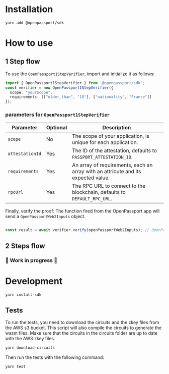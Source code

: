 # Installation

```bash
yarn add @openpassport/sdk
```

# How to use

## 1 Step flow

To use the `OpenPassport1StepVerifier`, import and initialize it as follows:


```typescript
import { OpenPassport1StepVerifier } from '@openpassport/sdk';
const verifier = new OpenPassport1StepVerifier({
  scope: "yourScope",
  requirements: [["older_than", "18"], ["nationality", "France"]]
});
```

### parameters for `OpenPassport1StepVerifier`

| Parameter     | Optional | Description |
|---------------|----------|-------------|
| `scope`       | No       | The scope of your application, is unique for each application. |
| `attestationId` | Yes    | The ID of the attestation, defaults to `PASSPORT_ATTESTATION_ID`. |
| `requirements` | Yes    | An array of requirements, each an array with an attribute and its expected value. |
| `rpcUrl`      | Yes      | The RPC URL to connect to the blockchain, defaults to `DEFAULT_RPC_URL`. |

Finally, verify the proof:
The function fired from the OpenPassport app will send a `OpenPassportWeb2Inputs` object.

```typescript

const result = await verifier.verify(openPassportWeb2Inputs); // OpenPassportWeb2Inputs : OpenPassportWeb2Inputs
```
## 2 Steps flow   
### 🚧 Work in progress 🚧

# Development

```bash
yarn install-sdk
```
## Tests

To run the tests, you need to download the circuits and the zkey files from the AWS s3 bucket.
This script will also compile the circuits to generate the wasm files.
Make sure that the circuits in the circuits folder are up to date with the AWS zkey files.

```bash
yarn download-circuits
```

Then run the tests with the following command:
```bash
yarn test
```

